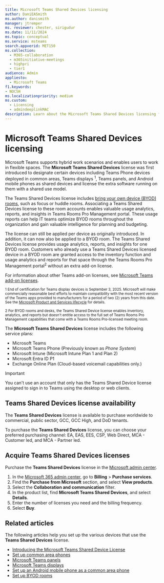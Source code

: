 ```yaml
---
title: Microsoft Teams Shared Devices licensing
author: DaniEASmith
ms.author: danismith
manager: jtremper
ms. reviewer: chester, sirigudur
ms.date: 11/11/2024
ms.topic: conceptual
ms.service: msteams
search.appverid: MET150
ms.collection:
  - M365-collaboration
  - m365initiative-meetings
  - highpri
  - tier1
audience: Admin
appliesto:
  - Microsoft Teams
f1.keywords:
- NOCSH
ms.localizationpriority: medium
ms.custom:
  - Licensing
  - admindeeplinkMAC
description: Learn about the Microsoft Teams Shared Devices licensing for common area phones, Teams displays, and Teams panels.
---
```


# Microsoft Teams Shared Devices licensing

Microsoft Teams supports hybrid work scenarios and enables users to work in flexible spaces. The **Microsoft Teams Shared Devices** license was first introduced to designate certain devices including Teams Phone devices deployed in common areas, Teams displays <sup>1</sup>, Teams panels, and Android mobile phones as shared devices and license the extra software running on them with a shared use model.

The Teams Shared Devices license includes [bring your own device (BYOD) rooms](/microsoftteams/rooms/bring-your-own-device), such as focus or huddle rooms. Associating a Teams Shared Devices license to these room accounts enables valuable usage analytics, reports, and insights in Teams Rooms Pro Management portal. These usage reports can help IT teams optimize BYOD rooms throughout the organization and gain valuable intelligence for planning and budgeting.

The license can still be applied per device as originally introduced. In addition, it can now also be applied to a BYOD room. The Teams Shared Devices license provides usage analytics, reports, and insights for one BYOD room. Customers who already use a Teams Shared Devices licensed device in a BYOD room are granted access to the inventory function and usage analytics and reports for that space through the Teams Rooms Pro Management portal<sup>2</sup> without an extra add-on license.

For information about other Teams add-on licenses, see [Microsoft Teams add-on licenses](/microsoftteams/teams-add-on-licensing/microsoft-teams-add-on-licensing).

<sup>1 End of certification for Teams display devices is September 3, 2025. Microsoft will make commercially reasonable best efforts to maintain compatibility with the most recent version of the Teams apps provided to manufacturers for a period of two (2) years from this date. See the [Microsoft Product and Services lifecycle](/lifecycle/products/) for details.</sup>

<sup>2 For BYOD rooms and desks, the Teams Shared Device license enables inventory, analytics, and reports but doesn't entitle access to the full set of Teams Rooms Pro Management capabilities that come with a Teams Rooms Pro-licensed meeting room.</sup>

The **Microsoft Teams Shared Devices** license includes the following service plans:

- Microsoft Teams
- Microsoft Teams Phone (Previously known as *Phone System*)
- Microsoft Intune (Microsoft Intune Plan 1 and Plan 2)
- Microsoft Entra ID P1
- Exchange Online Plan (Cloud-based voicemail capabilities only.)

> [!IMPORTANT]
> You can't use an account that only has the Teams Shared Device license assigned to sign in to Teams using the desktop or web clients.

## Teams Shared Devices license availability

The **Teams Shared Devices** license is available to purchase worldwide to commercial, public sector, GCC, GCC High, and DoD tenants.

To purchase the **Teams Shared Devices** license, you can choose your preferred purchasing channel: EA, EAS, EES, CSP, Web Direct, MCA - Customer led, and MCA - Partner led.

## Acquire Teams Shared Devices licenses

Purchase the **Teams Shared Devices** license in the [Microsoft admin center](https://go.microsoft.com/fwlink/p/?linkid=2024339).

1. In the [Microsoft 365 admin center](https://go.microsoft.com/fwlink/p/?linkid=2024339), go to **Billing** > **Purchase services**.
1. Find the **Purchase from Microsoft** section, and select **View products**.
1. Select the **Collaboration and communication** filter.
1. In the product list, find **Microsoft Teams Shared Devices**, and select **Details**.
1. Enter the number of licenses you need and the billing frequency.
1. Select **Buy**.

## Related articles

The following articles help you set up the various devices that use the **Teams Shared Devices** license.

- [Introducing the Microsoft Teams Shared Device License](https://techcommunity.microsoft.com/t5/microsoft-teams-blog/introducing-the-microsoft-teams-shared-device-license/ba-p/3677138)
- [Set up common area phones](/microsoftteams/set-up-common-area-phones)
- [Microsoft Teams panels](/microsoftteams/devices/teams-panels)
- [Microsoft Teams displays](/microsoftteams/devices/teams-displays)
- [Set up an Android mobile phone as a common area phone](../devices/common-area-mobile-phones.md)
- [Set up BYOD rooms](/microsoftteams/rooms/bring-your-own-device)

